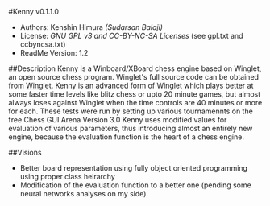 #Kenny v0.1.1.0
* Authors: Kenshin Himura *(Sudarsan Balaji)*
* License: *GNU GPL v3 and CC-BY-NC-SA Licenses* (see gpl.txt and ccbyncsa.txt)
* ReadMe Version: 1.2

##Description
Kenny is a Winboard/XBoard chess engine based on Winglet, an open source chess program. Winglet's full source code can be obtained from [Winglet](http://www.sluijten.com/winglet/source/index.htm).
Kenny is an advanced form of Winglet which plays better at some faster time levels like blitz chess or upto 20 minute games, but almost always loses against Winglet when the time controls are 40 minutes or more for each. These tests were run by setting up various tournamennts on the free Chess GUI Arena Version 3.0
Kenny uses modified values for evaluation of various parameters, thus introducing almost an entirely new engine, because the evaluation function is the heart of a chess engine.

##Visions
* Better board representation using fully object oriented programming using proper class heirarchy
* Modification of the evaluation function to a better one (pending some neural networks analyses on my side)